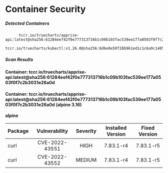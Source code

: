 # Container Security

##### Detected Containers

          tccr.io/truecharts/apprise-api:latest@sha256:61284eef42f0e777313716b1c09b103fac539ee177a0503f0f7c2b3031e26a0d
          tccr.io/truecharts/kubectl:v1.26.0@sha256:6d6e0e50f28b961ed1c1c6a9c140553238641591fbdc9ac7c1a348636f78c552

##### Scan Results

**Container: tccr.io/truecharts/apprise-api:latest@sha256:61284eef42f0e777313716b1c09b103fac539ee177a0503f0f7c2b3031e26a0d**

#### Container: tccr.io/truecharts/apprise-api:latest@sha256:61284eef42f0e777313716b1c09b103fac539ee177a0503f0f7c2b3031e26a0d (alpine 3.16)
    

**alpine**

      
| Package         |    Vulnerability   |   Severity  |  Installed Version | Fixed Version |
|:----------------|:------------------:|:-----------:|:------------------:|:-------------:|
| curl         |    CVE-2022-43551   |   HIGH  |  7.83.1-r4 | 7.83.1-r5 |
| curl         |    CVE-2022-43552   |   MEDIUM  |  7.83.1-r4 | 7.83.1-r5 |

